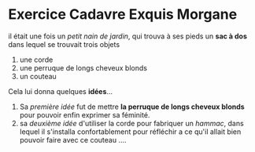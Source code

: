 # Exercice Cadavre Exquis Morgane

il était une fois un *petit nain de jardin*, qui trouva à ses pieds un **sac à dos** dans lequel se trouvait trois objets
1. une corde
2. une perruque de longs cheveux blonds
3. un couteau

Cela lui donna quelques **idées**...

1. Sa *première idée* fut de mettre **la perruque de longs cheveux blonds** pour pouvoir enfin exprimer sa féminité.
2. sa *deuxième idée* d'utiliser la corde pour fabriquer un *hammac*, dans lequel il s'installa confortablement pour réfléchir a ce qu'il
allait bien pouvoir faire avec ce couteau ....